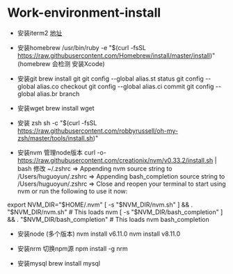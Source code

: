 # Work-environment-install

* 安装iterm2 [地址](http://www.iterm2.com/)

* 安装homebrew /usr/bin/ruby -e "$(curl -fsSL https://raw.githubusercontent.com/Homebrew/install/master/install)"
(homebrew 会检测 安装Xcode)

* 安装git brew install git
git config --global alias.st status
git config --global alias.co checkout
git config --global alias.ci commit
git config --global alias.br branch

* 安装wget brew install wget

* 安装 zsh
sh -c "$(curl -fsSL https://raw.githubusercontent.com/robbyrussell/oh-my-zsh/master/tools/install.sh)"

* 安装nvm 管理node版本
curl -o- https://raw.githubusercontent.com/creationix/nvm/v0.33.2/install.sh | bash
修改 ~/.zshrc
=> Appending nvm source string to /Users/huguoyun/.zshrc
=> Appending bash_completion source string to /Users/huguoyun/.zshrc
=> Close and reopen your terminal to start using nvm or run the following to use it now:

export NVM_DIR="$HOME/.nvm"
[ -s "$NVM_DIR/nvm.sh" ] && \. "$NVM_DIR/nvm.sh"  # This loads nvm
[ -s "$NVM_DIR/bash_completion" ] && \. "$NVM_DIR/bash_completion"  # This loads nvm bash_completion

* 安装node (多个版本)
nvm install v6.11.0
nvm install v8.11.0

* 安装nrm 切换npm源
npm install -g nrm

* 安装mysql
brew install mysql
